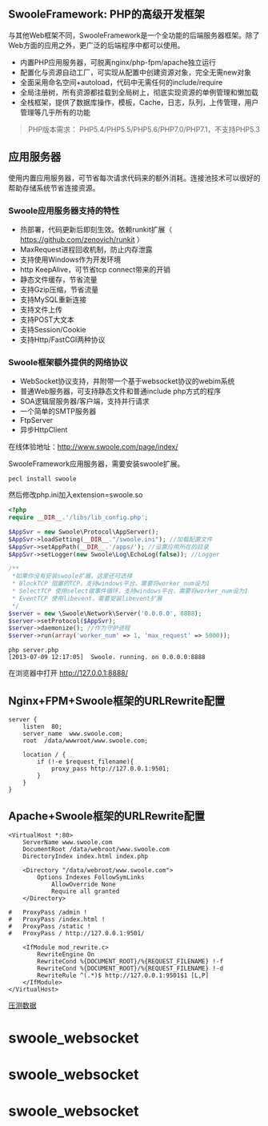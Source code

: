SwooleFramework: PHP的高级开发框架
----
与其他Web框架不同，SwooleFramework是一个全功能的后端服务器框架。除了Web方面的应用之外，更广泛的后端程序中都可以使用。

* 内置PHP应用服务器，可脱离nginx/php-fpm/apache独立运行
* 配置化与资源自动工厂，可实现从配置中创建资源对象，完全无需new对象
* 全面采用命名空间+autoload，代码中无需任何的include/require
* 全局注册树，所有资源都挂载到全局树上，彻底实现资源的单例管理和懒加载
* 全栈框架，提供了数据库操作，模板，Cache，日志，队列，上传管理，用户管理等几乎所有的功能
 
> PHP版本需求： PHP5.4/PHP5.5/PHP5.6/PHP7.0/PHP7.1，不支持PHP5.3

应用服务器
-----
使用内置应用服务器，可节省每次请求代码来的额外消耗。连接池技术可以很好的帮助存储系统节省连接资源。

### Swoole应用服务器支持的特性
* 热部署，代码更新后即刻生效。依赖runkit扩展（ <https://github.com/zenovich/runkit> ）
* MaxRequest进程回收机制，防止内存泄露
* 支持使用Windows作为开发环境
* http KeepAlive，可节省tcp connect带来的开销
* 静态文件缓存，节省流量
* 支持Gzip压缩，节省流量
* 支持MySQL重新连接
* 支持文件上传
* 支持POST大文本
* 支持Session/Cookie
* 支持Http/FastCGI两种协议

### Swoole框架额外提供的网络协议
* WebSocket协议支持，并附带一个基于websocket协议的webim系统
* 普通Web服务器，可支持静态文件和普通include php方式的程序
* SOA逻辑层服务器/客户端，支持并行请求
* 一个简单的SMTP服务器
* FtpServer
* 异步HttpClient

在线体验地址：<http://www.swoole.com/page/index/>

SwooleFramework应用服务器，需要安装swoole扩展。
```
pecl install swoole
```
然后修改php.ini加入extension=swoole.so
```php
<?php
require __DIR__.'/libs/lib_config.php';

$AppSvr = new Swoole\Protocol\AppServer();
$AppSvr->loadSetting(__DIR__."/swoole.ini"); //加载配置文件
$AppSvr->setAppPath(__DIR__.'/apps/'); //设置应用所在的目录
$AppSvr->setLogger(new Swoole\Log\EchoLog(false)); //Logger

/**
 *如果你没有安装swoole扩展，这里还可选择
 * BlockTCP 阻塞的TCP，支持windows平台，需要将worker_num设为1
 * SelectTCP 使用select做事件循环，支持windows平台，需要将worker_num设为1
 * EventTCP 使用libevent，需要安装libevent扩展
 */
$server = new \Swoole\Network\Server('0.0.0.0', 8888);
$server->setProtocol($AppSvr);
$server->daemonize(); //作为守护进程
$server->run(array('worker_num' => 1, 'max_request' => 5000));
```

```shell
php server.php
[2013-07-09 12:17:05]  Swoole. running. on 0.0.0.0:8888
```

在浏览器中打开 http://127.0.0.1:8888/

Nginx+FPM+Swoole框架的URLRewrite配置
-----
```shell
server {
    listen  80;
    server_name  www.swoole.com;
    root  /data/wwwroot/www.swoole.com;

    location / {
        if (!-e $request_filename){
            proxy_pass http://127.0.0.1:9501;
        }
    }
}
```

Apache+Swoole框架的URLRewrite配置
-----
```shell
<VirtualHost *:80>
    ServerName www.swoole.com
    DocumentRoot /data/webroot/www.swoole.com
    DirectoryIndex index.html index.php

    <Directory "/data/webroot/www.swoole.com">
        Options Indexes FollowSymLinks
            AllowOverride None
            Require all granted
    </Directory>

#   ProxyPass /admin !
#   ProxyPass /index.html !
#   ProxyPass /static !
#   ProxyPass / http://127.0.0.1:9501/

    <IfModule mod_rewrite.c>
        RewriteEngine On
        RewriteCond %{DOCUMENT_ROOT}/%{REQUEST_FILENAME} !-f
        RewriteCond %{DOCUMENT_ROOT}/%{REQUEST_FILENAME} !-d
        RewriteRule ^(.*)$ http://127.0.0.1:9501$1 [L,P]
    </IfModule>
</VirtualHost>
```

[压测数据](doc/bench.md)
# swoole_websocket
# swoole_websocket
# swoole_websocket
